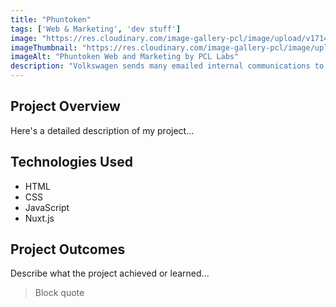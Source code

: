 ```yaml
---
title: "Phuntoken"
tags: ['Web & Marketing', 'dev stuff']
image: "https://res.cloudinary.com/image-gallery-pcl/image/upload/v1714789946/Blawby/PhunToken_Featured_xnrc2t.webp"
imageThumbnail: "https://res.cloudinary.com/image-gallery-pcl/image/upload/v1714791180/Blawby/Phuntoken_ut3wry.webp"
imageAlt: "Phuntoken Web and Marketing by PCL Labs"
description: "Volkswagen sends many emailed internal communications to its various employees. However, due to the complexities of enterprise software integrations, they had limited tracking for their open, clicks, and engagement rates by user. Our CMS allowed marketing members to email the same newsletters and communications with 1:1 user level tracking, giving the marketing team the insight they needed to ensure their success."
---
```


## Project Overview

Here's a detailed description of my project...

## Technologies Used

- HTML
- CSS
- JavaScript
- Nuxt.js

## Project Outcomes

Describe what the project achieved or learned...

> Block quote